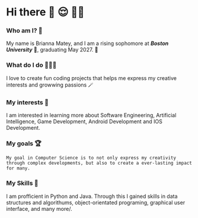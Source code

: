 # Hi there 🌺 😌 👋🏾

### Who am I? 🤔

  My name is Brianna Matey, and I am a rising sophomore at ***Boston University*** 🐶, graduating May 2027. 🥳

### What do I do 🏃🏾‍♀️
  I love to create fun coding projects that helps me express my creative interests and growwing passions 🪄

### My interests 💭
  I am interested in learning more about Software Engineering, Artificial Intelligence, Game Development, Android Development and IOS Development.

### My goals 🏆
    My goal in Computer Science is to not only express my creativity through complex developments, but also to create a ever-lasting impact for many.

### My Skills 🎡
  I am profficient in Python and Java. Through this I gained skills in data structures and algorithums, object-orientated programing, graphical user interface, and many more/\.
  



  
  


<!--
**briannammatey/briannammatey** is a ✨ _special_ ✨ repository because its `README.md` (this file) appears on your GitHub profile.

Here are some ideas to get you started:

- 🔭 I’m currently working on ...
- 🌱 I’m currently learning ...
- 👯 I’m looking to collaborate on ...
- 🤔 I’m looking for help with ...
- 💬 Ask me about ...
- 📫 How to reach me: ...
- 😄 Pronouns: ...
- ⚡ Fun fact: ...
-->
